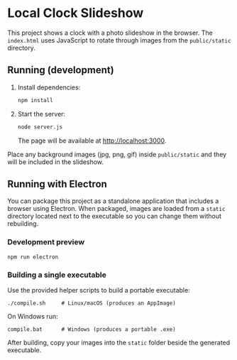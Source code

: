 # Local Clock Slideshow

This project shows a clock with a photo slideshow in the browser. The `index.html` uses JavaScript to rotate through images from the `public/static` directory.

## Running (development)

1. Install dependencies:
   ```sh
   npm install
   ```
2. Start the server:
   ```sh
   node server.js
   ```
   The page will be available at <http://localhost:3000>.

Place any background images (jpg, png, gif) inside `public/static` and they will be included in the slideshow.

## Running with Electron

You can package this project as a standalone application that includes a
browser using Electron. When packaged, images are loaded from a `static`
directory located next to the executable so you can change them without
rebuilding.

### Development preview

```
npm run electron
```

### Building a single executable

Use the provided helper scripts to build a portable executable:

```
./compile.sh     # Linux/macOS (produces an AppImage)
```

On Windows run:

```
compile.bat      # Windows (produces a portable .exe)
```

After building, copy your images into the `static` folder beside the generated
executable.
